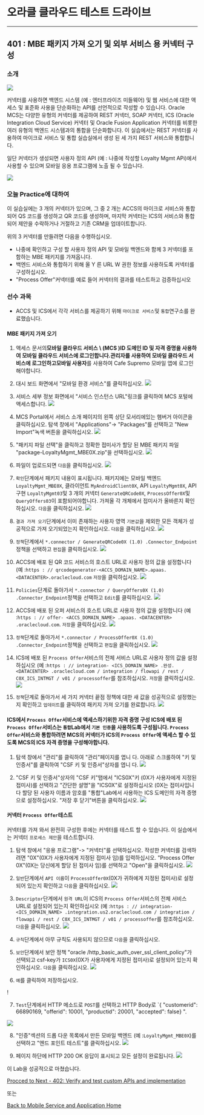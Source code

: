 

# 오라클 클라우드 테스트 드라이브 #
-----
## 401 : MBE 패키지 가져 오기 및 외부 서비스 용 커넥터 구성


### 소개 ###
![](../common/images/mobile/402-Connectors_Overview.png)


커넥터를 사용하면 백엔드 시스템 (예 : 엔터프라이즈 미들웨어) 및 웹 서비스에 대한 액세스 및 표준화 사용을 단순화하는 API를 선언적으로 작성할 수 있습니다. Oracle MCS는 다양한 유형의 커넥터를 제공하여 REST 커넥터, SOAP 커넥터, ICS (Oracle Integration Cloud Service) 커넥터 및 Oracle Fusion Application 커넥터를 비롯한 여러 유형의 백엔드 시스템과의 통합을 단순화합니다. 이 실습에서는 REST 커넥터를 사용하여 마이크로 서비스 및 통합 실습실에서 생성 된 세 가지 REST 서비스와 통합합니다. 

일단 커넥터가 생성되면 사용자 정의 API (예 : 나중에 작성할 Loyalty Mgmt APi)에서 사용할 수 있으며 모바일 응용 프로그램에 노출 될 수 있습니다. 

![](../common/images/mobile/402-Connectors_Mechanism.png)


### 오늘 Practice에 대하여 ###
이 실습실에는 3 개의 커넥터가 있으며, 그 중 2 개는 ACCS의 마이크로 서비스와 통합되어 QS 코드를 생성하고 QR 코드를 생성하며, 마지막 커넥터는 ICS의 서비스와 통합되어 제안을 수락하거나 거절하고 기존 CRM을 업데이트합니다. 

위의 3 커넥터를 만들려면 다음을 수행하십시오. 
- 나중에 확인하고 구성 할 사용자 정의 API 및 모바일 백엔드와 함께 3 커넥터를 포함하는 MBE 패키지를 가져옵니다. 
- 백엔드 서비스와 통합하기 위해 올 Y 른 URL W 권한 정보를 사용하도록 커넥터를 구성하십시오. 
- &quot;Process Offer&quot;커넥터를 예로 들어 커넥터의 결과를 테스트하고 검증하십시오 

### 선수 과목 ###

- ACCS 및 ICS에서 각각 서비스를 제공하기 위해 `마이크로 서비스`및 `통합`연구소를 완료했습니다. 

#### MBE 패키지 가져 오기 

1. 액세스 문서의**모바일 클라우드 서비스 \ (MCS \)**ID 도메인 ID 및 자격 증명을 사용하여 모바일 클라우드 서비스에 로그인합니다.**관리자**를 사용하여 모바일 클라우드 서비스에 로그인하고**모바일 사용자**를 사용하여 Cafe Supremo 모바일 앱에 로그인해야합니다. 

2. 대시 보드 화면에서 &quot;모바일 환경 서비스&quot;를 클릭하십시오. 
![](../common/images/mobile/400-MobileEnvService.png)


3. 서비스 세부 정보 화면에서 &quot;서비스 인스턴스 URL&quot;링크를 클릭하여 MCS 포털에 액세스합니다. 
![](../common/images/mobile/400-MCS_ServiceInstanceURL.png)


4. MCS Portal에서 서비스 소개 페이지의 왼쪽 상단 모서리에있는 햄버거 아이콘을 클릭하십시오. 탐색 창에서 &quot;Applications&quot;-> &quot;Packages&quot;를 선택하고 &quot;New Import&quot;녹색 버튼을 클릭하십시오. 
![](../common/images/mobile/401-New_Import_Package.png)


5. &quot;패키지 파일 선택&quot;을 클릭하고 정확한 접미사가 할당 된 MBE 패키지 파일 &quot;package-LoyaltyMgmt_MBE0X.zip&quot;을 선택하십시오. 
![](../common/images/mobile/401-Import_Package_Select_File.png)


6. 파일이 업로드되면 `다음`을 클릭하십시오. 
![](../common/images/mobile/401-Import_Package_File_Validated.png)


7. `확인`단계에서 패키지 내용이 표시됩니다. 패키지에는 모바일 백엔드 `LoyaltyMgmt_MBE0X`, 클라이언트 `MyAndroidClient0X`, API `LoyaltyMgmt0X`, API 구현 `LoyaltyMgmt03`및 3 개의 커넥터 `GenerateQRCode0X`, `ProcessOffer0X`및 `QueryOffers03`이 포함되어야합니다. 가져올 각 개체에서 접미사가 올바른지 확인하십시오. `다음`을 클릭하십시오. 
![](../common/images/mobile/401-Import_Package_Confirm.png)


8. `결과 가져 오기`단계에서 이미 존재하는 사용자 영역 `기본값`을 제외한 모든 객체가 성공적으로 가져 오기되었는지 확인하십시오. `다음`을 클릭하십시오. 
![](../common/images/mobile/401-Import_Package_Results.png)


9. `정책`단계에서 `*.connector / GenerateQRCode0X (1.0) .Connector_Endpoint`정책을 선택하고 `편집`을 클릭하십시오. 
![](../common/images/mobile/401-Import_Package_Select_GenerateQRCode_Endpoint.png)


10. ACCS에 배포 된 QR 코드 서비스의 호스트 URL로 사용자 정의 값을 설정합니다 (예 :`https : // qrcodegenerator-<ACCS_DOMAIN_NAME>.apaas.<DATACENTER>.oraclecloud.com` `저장`을 클릭하십시오. 
![](../common/images/mobile/401-Import_Package_Update_GenerateQRCode_Endpoint.png)


11. `Policies`단계로 돌아가서 `*.connector / QueryOffers0X (1.0) .Connector_Endpoint`정책을 선택하고 `Edit`를 클릭하십시오. 
![](../common/images/mobile/401-Import_Package_Select_QueryOffers_Endpoint.png)


12. ACCS에 배포 된 오퍼 서비스의 호스트 URL로 사용자 정의 값을 설정합니다 (예 :`https : // offer- <ACCS_DOMAIN_NAME> .apaas. <DATACENTER> .oraclecloud.com`. `저장`을 클릭하십시오. 
![](../common/images/mobile/401-Import_Package_Update_QueryOffers_Endpoint.png)


13. `정책`단계로 돌아가서 `*.connector / ProcessOffer0X (1.0) .Connector_Endpoint`정책을 선택하고 `편집`을 클릭하십시오. 
![](../common/images/mobile/401-Import_Package_Select_ProcessOffer_Endpoint.png)


14. ICS에 배포 된 `Process Offer`서비스의 전체 서비스 URL로 사용자 정의 값을 설정하십시오 (예 :`https : // integration- <ICS_DOMAIN_NAME> .완성. <DATACENTER> .oraclecloud.com / integration / flowapi / rest / C0X_ICS_INTMGT / v01 / processoffer`를 참조하십시오. `저장`을 클릭하십시오. 
![](../common/images/mobile/401-Import_Package_Update_ProcessOffer_Endpoint.png)


15. `정책`단계로 돌아가서 세 가지 커넥터 끝점 정책에 대한 새 값을 성공적으로 설정했는지 확인하고 `업데이트`를 클릭하여 패키지 가져 오기를 완료합니다. 
![](../common/images/mobile/401-Import_Package_Complete_Update_Policies.png)



#### ICS에서 `Process Offer`서비스에 액세스하기위한 자격 증명 구성 ICS에 배포 된 `Process Offer`서비스는 `통합`Lab에서 `기본 인증`을 사용하도록 구성됩니다. `Process Offer`서비스와 통합하려면 MCS의 커넥터가 ICS의 `Process Offer`에 액세스 할 수 있도록 MCS의 ICS 자격 증명을 구성해야합니다. 

1. 탐색 창에서 &quot;관리&quot;를 클릭하여 &quot;관리&quot;페이지를 엽니 다. 아래로 스크롤하여 &quot;키 및 인증서&quot;를 클릭하여 &quot;CSF 키 및 인증서&quot;상자를 엽니 다. 
![](../common/images/mobile/401-CSF_Navigate_To_CSF.png)


2. &quot;CSF 키 및 인증서&quot;상자의 &quot;CSF 키&quot;탭에서 &quot;ICS0X&quot;키 (0X가 사용자에게 지정된 접미사)를 선택하고 &quot;간단한 설명&quot;을 &quot;ICS0X&quot;로 설정하십시오 (0X는 접미사입니다 할당 된 사용자 이름과 암호를 &quot;통합&quot;Lab에서 사용하는 ICS 도메인의 자격 증명으로 설정하십시오. &quot;저장 후 닫기&quot;버튼을 클릭하십시오. 
![](../common/images/mobile/401-CSF_Update_CSF.png)


#### 커넥터 `Process Offer`테스트 

커넥터를 가져 와서 완전히 구성한 후에는 커넥터를 테스트 할 수 있습니다. 이 실습에서는 커넥터 `프로세스 제안`을 테스트합니다. 

1. 탐색 창에서 &quot;응용 프로그램&quot;-> &quot;커넥터&quot;를 선택하십시오. 작성한 커넥터를 검색하려면 &quot;0X&quot;(0X가 사용자에게 지정된 접미사 임)를 입력하십시오. &quot;Process Offer 0X&quot;(0X는 당신에게 할당 된 접미사 임)를 선택하고 &quot;Open&quot;을 클릭하십시오. 
![](../common/images/mobile/401-Test_Connector_Open_ProcessOffer.png)


2. `일반`단계에서 `API 이름`이 `ProcessOffer0X`(0X가 귀하에게 지정된 접미사)로 설정되어 있는지 확인하고 `다음`을 클릭하십시오. 
![](../common/images/mobile/401-Test_Connector_ProcessOffer_General.png)


3. `Descriptor`단계에서 `원격 URL`이 ICS의 `Process Offer`서비스의 전체 서비스 URL로 설정되어 있는지 확인하십시오 (예 :`https : // integration- <ICS_DOMAIN_NAME> .integration.us2.oraclecloud.com / integration / flowapi / rest / C0X_ICS_INTMGT / v01 / processoffer`를 참조하십시오. `다음`을 클릭하십시오. 
![](../common/images/mobile/401-Test_Connector_ProcessOffer_Descriptor.png)


4. `규칙`단계에서 아무 규칙도 사용되지 않으므로 `다음`을 클릭하십시오. 

5. `보안`단계에서 보안 정책 &quot;oracle /http_basic_auth_over_ssl_client_policy&quot;가 선택되고 csf-key가 `ICS0X`(0X가 사용자에게 지정된 접미사)로 설정되어 있는지 확인하십시오. `다음`을 클릭하십시오. 
![](../common/images/mobile/401-Test_Connector_ProcessOffer_Security.png)


6. `예`를 클릭하여 저장하십시오. 

! [](../common/images/mobile/401-Test_Connector_ProcessOffer_Save.png) 

7. `Test`단계에서 HTTP 메소드로 `POST`를 선택하고 HTTP Body로 `{ &quot;customerid&quot;: 66890169, &quot;offerid&quot;: 10001, &quot;productid&quot;: 20001, &quot;accepted&quot;: false} &quot;. 

![](../common/images/mobile/401-Test_Connector_ProcessOffer_Test_1.png)


8. &quot;인증&quot;섹션의 드롭 다운 목록에서 만든 모바일 백엔드 (예 :`LoyaltyMgmt_MBE0X`)를 선택하고 &quot;엔드 포인트 테스트&quot;를 클릭하십시오. 
![](../common/images/mobile/401-Test_Connector_ProcessOffer_Test_2.png)


9. 페이지 하단에 HTTP 200 OK 응답이 표시되고 모든 설정이 완료됩니다. 
![](../common/images/mobile/401-Test_Connector_ProcessOffer_Test_Result.png)



이 Lab을 성공적으로 마쳤습니다. 

[Procced to Next - 402: Verify and test custom APIs and implementation](402-MobileLab.md) 

또는 

[Back to Mobile Service and Application Home](README.md) 


